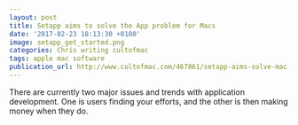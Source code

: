 ```yaml
---
layout: post
title: Setapp aims to solve the App problem for Macs
date: '2017-02-23 18:13:30 +0100'
image: setapp_get_started.png
categories: Chris writing cultofmac
tags: apple mac software
publication_url: http://www.cultofmac.com/467861/setapp-aims-solve-mac-apps-problem/
---
```


There are currently two major issues and trends with application development. One is users finding your efforts, and the other is then making money when they do.
